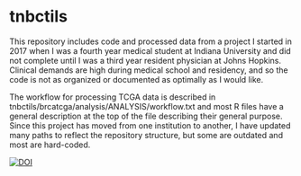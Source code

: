 # tnbctils

This repository includes code and processed data from a project I started in 2017 when I was a fourth year medical student at Indiana University and did not complete until I was a third year resident physician at Johns Hopkins. Clinical demands are high during medical school and residency, and so the code is not as organized or documented as optimally as I would like.

The workflow for processing TCGA data is described in tnbctils/brcatcga/analysis/ANALYSIS/workflow.txt and most R files have a general description at the top of the file describing their general purpose. Since this project has moved from one institution to another, I have updated many paths to reflect the repository structure, but some are outdated and most are hard-coded.

<a href="https://zenodo.org/badge/latestdoi/292327973"><img src="https://zenodo.org/badge/292327973.svg" alt="DOI"></a>
